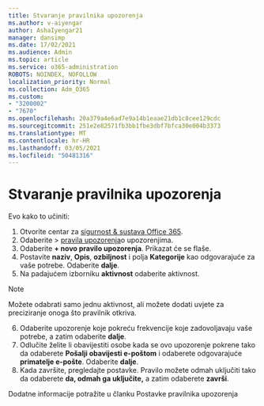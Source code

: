 ```yaml
---
title: Stvaranje pravilnika upozorenja
ms.author: v-aiyengar
author: AshaIyengar21
manager: dansimp
ms.date: 17/02/2021
ms.audience: Admin
ms.topic: article
ms.service: o365-administration
ROBOTS: NOINDEX, NOFOLLOW
localization_priority: Normal
ms.collection: Adm_O365
ms.custom:
- "3200002"
- "7670"
ms.openlocfilehash: 20a379a4e6ad7e9a14b1eaae21db1c8cee129cdc
ms.sourcegitcommit: 251e2e82571fb3bb1fbe3dbf7bfca30e004b3373
ms.translationtype: MT
ms.contentlocale: hr-HR
ms.lasthandoff: 03/05/2021
ms.locfileid: "50481316"
---
```

# <a name="create-an-alert-policy"></a>Stvaranje pravilnika upozorenja

Evo kako to učiniti:

1. Otvorite centar za [sigurnost & sustava Office 365](https://go.microsoft.com/fwlink/p/?linkid=2077143).
1. Odaberite   >  [pravila upozorenja](https://go.microsoft.com/fwlink/?linkid=2103208)o upozorenjima.
1. Odaberite **+ novo pravilo upozorenja**. Prikazat će se flaše.
1. Postavite **naziv**, **Opis**, **ozbiljnost** i polja **Kategorije** kao odgovarajuće za vaše potrebe. Odaberite **dalje**.
1. Na padajućem izborniku **aktivnost** odaberite aktivnost.
> [!NOTE]
>  Možete odabrati samo jednu aktivnost, ali možete dodati uvjete za preciziranje onoga što pravilnik otkriva.
6. Odaberite upozorenje koje pokreću frekvencije koje zadovoljavaju vaše potrebe, a zatim odaberite **dalje**.
7. Odlučite želite li obavijestiti osobe kada se ovo upozorenje pokrene tako da odaberete **Pošalji obavijesti e-poštom** i odaberete odgovarajuće **primatelje e-pošte**. Odaberite **dalje**.
8. Kada završite, pregledajte postavke. Pravilo možete odmah uključiti tako da odaberete **da, odmah ga uključite,** a zatim odaberete **završi**.

Dodatne informacije potražite u članku Postavke pravilnika upozorenja


